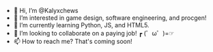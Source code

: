 - 👋 Hi, I’m @Kalyxchews
- 👀 I’m interested in game design, software engineering, and procgen!
- 🌱 I’m currently learning Python, JS, and HTML5.
- 💞️ I’m looking to collaborate on a paying job! ┏ (゜ω゜)=☞
- 📫 How to reach me? That's coming soon!

<!---
Kalyxchews/Kalyxchews is a ✨ special ✨ repository because its `README.md` (this file) appears on your GitHub profile.
You can click the Preview link to take a look at your changes.
--->
